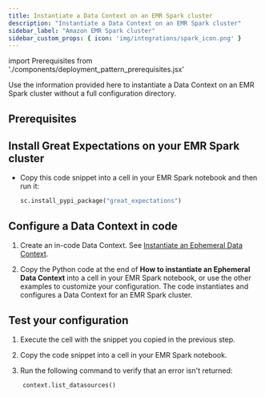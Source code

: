 ```yaml
---
title: Instantiate a Data Context on an EMR Spark cluster
description: "Instantiate a Data Context on an EMR Spark cluster"
sidebar_label: "Amazon EMR Spark cluster"
sidebar_custom_props: { icon: 'img/integrations/spark_icon.png' }
---
```

import Prerequisites from './components/deployment_pattern_prerequisites.jsx'


Use the information provided here to instantiate a Data Context on an EMR Spark cluster without a full configuration directory.

## Prerequisites

<Prerequisites>

</Prerequisites>

## Install Great Expectations on your EMR Spark cluster

- Copy this code snippet into a cell in your EMR Spark notebook and then run it:

  ```python
  sc.install_pypi_package("great_expectations")
  ```

## Configure a Data Context in code

1. Create an in-code Data Context. See [Instantiate an Ephemeral Data Context](/docs/oss/guides/setup/configuring_data_contexts/instantiating_data_contexts/instantiate_data_context).

2. Copy the Python code at the end of **How to instantiate an Ephemeral Data Context** into a cell in your EMR Spark notebook, or use the other examples to customize your configuration. The code instantiates and configures a Data Context for an EMR Spark cluster.

## Test your configuration

1. Execute the cell with the snippet you copied in the previous step.

2. Copy the code snippet into a cell in your EMR Spark notebook.

3. Run the following command to verify that an error isn't returned:

  ```python
      context.list_datasources()
   ```

